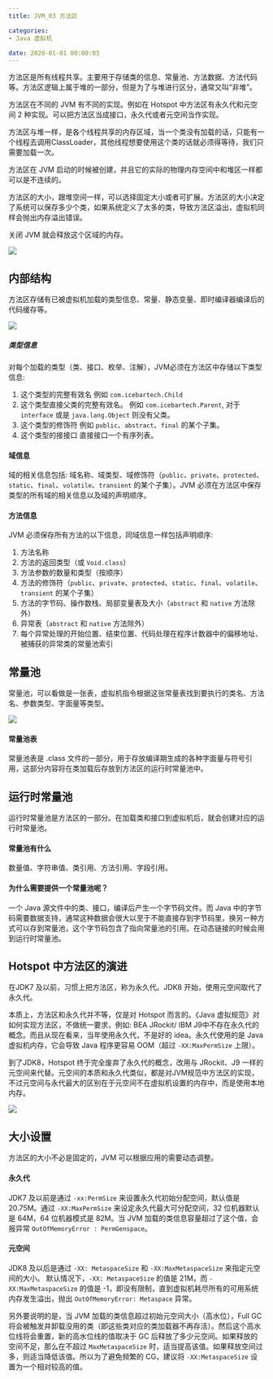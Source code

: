 ```yaml
---
title: JVM_03 方法区

categories:
- Java 虚拟机

date: 2020-01-01 00:00:03
---
```

方法区是所有线程共享。主要用于存储类的信息、常量池、方法数据、方法代码等。方法区逻辑上属于堆的一部分，但是为了与堆进行区分，通常又叫“非堆”。

方法区在不同的 JVM 有不同的实现。例如在 Hotspot 中方法区有永久代和元空间 2 种实现。可以把方法区当成接口，永久代或者元空间当作实现。

方法区与堆一样，是各个线程共享的内存区域，当一个类没有加载的话，只能有一个线程去调用ClassLoader，其他线程想要使用这个类的话就必须得等待，我们只需要加载一次。

方法区在 JVM 启动的时候被创建，并且它的实际的物理内存空间中和堆区一样都可以是不连续的。

方法区的大小，跟堆空间一样，可以选择固定大小或者可扩展。方法区的大小决定了系统可以保存多少个类，如果系统定义了太多的类，导致方法区溢出，虚拟机同样会抛出内存溢出错误。

关闭 JVM 就会释放这个区域的内存。

![](https://imgconvert.csdnimg.cn/aHR0cHM6Ly9jZG4uanNkZWxpdnIubmV0L2doLzEzOTI1MTcxMzgvaW1nUmVwb3NpdG9yeUBtYXN0ZXIvaW1hZ2UtMjAyMDA2MDQxMzU3MjQ4OTUucG5n?x-oss-process=image/format,png)

## 内部结构
方法区存储有已被虚拟机加载的类型信息、常量、静态变量、即时编译器编译后的代码缓存等。

![](https://imgconvert.csdnimg.cn/aHR0cHM6Ly9jZG4uanNkZWxpdnIubmV0L2doLzEzOTI1MTcxMzgvaW1nUmVwb3NpdG9yeUBtYXN0ZXIvaW1hZ2UtMjAyMDA2MTAxNTA1MDQ3NjcucG5n?x-oss-process=image/format,png)

##### 类型信息
对每个加载的类型（类、接口、枚举、注解），JVM必须在方法区中存储以下类型信息:
1. 这个类型的完整有效名
    例如 `com.icebartech.Child`
1. 这个类型直接父类的完整有效名。
    例如 `com.icebartech.Parent`, 对于 `interface` 或是 `java.lang.Object` 则没有父类。
1. 这个类型的修饰符
    例如 `public`、`abstract`、`final` 的某个子集。
1. 这个类型的接接口
    直接接口一个有序列表。

#### 域信息
域的相关信息包括: 域名称、域类型、域修饰符（`public`、`private`、`protected`、`static`、`final`、`volatile`、`transient` 的某个子集）。JVM 必须在方法区中保存类型的所有域的相关信息以及域的声明顺序。

#### 方法信息
JVM 必须保存所有方法的以下信息，同域信息一样包括声明顺序:
1. 方法名称
1. 方法的返回类型（或 `Void.class`）
1. 方法参数的数量和类型（按顺序）
1. 方法的修饰符（`public`、`private`、`protected`、`static`、`final`、`volatile`、`transient` 的某个子集）
1. 方法的字节码、操作数栈、局部变量表及大小（`abstract` 和 `native` 方法除外）
1. 异常表（`abstract` 和 `native` 方法除外）
1. 每个异常处理的开始位置、结束位置、代码处理在程序计数器中的偏移地址、被捕获的异常类的常量池索引

## 常量池
常量池，可以看做是一张表，虚拟机指令根据这张常量表找到要执行的类名、方法名、参数类型、字面量等类型。

![](https://imgconvert.csdnimg.cn/aHR0cHM6Ly9jZG4uanNkZWxpdnIubmV0L2doLzEzOTI1MTcxMzgvaW1nUmVwb3NpdG9yeUBtYXN0ZXIvaW1hZ2UtMjAyMDA2MTExMzA2MzY0MTkucG5n?x-oss-process=image/format,png)

#### 常量池表
常量池表是 .class 文件的一部分，用于存放编译期生成的各种字面量与符号引用，这部分内容将在类加载后存放到方法区的运行时常量池中。

## 运行时常量池
运行时常量池是方法区的一部分。在加载类和接口到虚拟机后，就会创建对应的运行时常量池。

#### 常量池有什么
数量值、字符串值、类引用、方法引用、字段引用。

#### 为什么需要提供一个常量池呢？
一个 Java 源文件中的类、接口，编译后产生一个字节码文件。而 Java 中的字节码需要数据支持，通常这种数据会很大以至于不能直接存到字节码里，换另一种方式可以存到常量池，这个字节码包含了指向常量池的引用。在动态链接的时候会用到运行时常量池。

## Hotspot 中方法区的演进
在JDK7 及以前，习惯上把方法区，称为永久代。JDK8 开始，使用元空间取代了永久代。

本质上，方法区和永久代并不等，仅是对 Hotspot 而言的。《Java 虚拟规范》对如何实现方法区，不做统一要求，例如: BEA JRockit/ IBM J9中不存在永久代的概念。而且从现在看来，当年使用永久代，不是好的 idea。永久代使用的是 Java 虚拟机内存，它会导致 Java 程序更容易 OOM（超过 `-XX:MaxPermSize` 上限）。

到了JDK8，Hotspot 终于完全废弃了永久代的概念，改用与 JRockit、J9 一样的元空间来代替。元空间的本质和永久代类似，都是对JVM规范中方法区的实现，不过元空间与永代最大的区别在于元空间不在虚拟机设置的内存中，而是使用本地内存。

![](https://imgconvert.csdnimg.cn/aHR0cHM6Ly9jZG4uanNkZWxpdnIubmV0L2doLzEzOTI1MTcxMzgvaW1nUmVwb3NpdG9yeUBtYXN0ZXIvaW1hZ2UtMjAyMDA2MDQxNTQ5Mzc3NDAucG5n?x-oss-process=image/format,png)


## 大小设置
方法区的大小不必是固定的，JVM 可以根据应用的需要动态调整。

#### 永久代
JDK7 及以前是通过 `-xx:PermSize` 来设置永久代初始分配空间，默认值是 20.75M。通过 `-XX:MaxPermSize` 来设定永久代最大可分配空间，32 位机器默认是 64M，64 位机器模式是 82M。当 JVM 加载的类信息容量超过了这个值，会报异常 `OutOfMemoryError : PermGenspace`。

#### 元空间
JDK8 及以后是通过 `-XX: MetaspaceSize` 和 `-XX:MaxMetaspaceSize` 来指定元空间的大小。
默认情况下，`-XX: MetaspaceSize` 的值是 21M，而 `-XX:MaxMetaspaceSize` 的值是 -1，即没有限制，直到虚拟机耗尽所有的可用系统内存发生溢出，抛出 `OutOfMemoryError: Metaspace` 异常。

另外要说明的是，当 JVM 加载的类信息超过初始元空间大小（高水位），Full GC 将会被触发并卸载没用的类（即这些类对应的类加载器不再存活）。然后这个高水位线将会重置，新的高水位线的值取决于 GC 后释放了多少元空间。如果释放的空间不足，那么在不超过 `MaxMetaspaceSize` 时，适当提高该值。如果释放空间过多，则适当降低该值。所以为了避免频繁的 CG，建议将 `-XX:MetaspaceSize` 设置为一个相对较高的值。
